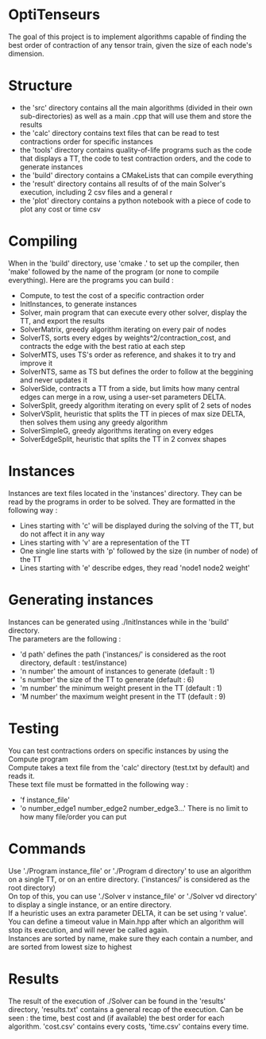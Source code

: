 # OptiTenseurs
The goal of this project is to implement algorithms capable of finding the best order of contraction of any tensor train, given the size of each node's dimension.

# Structure
* the 'src' directory contains all the main algorithms (divided in their own sub-directories) as well as a main .cpp that will use them and store the results
* the 'calc' directory contains text files that can be read to test contractions order for specific instances
* the 'tools' directory contains quality-of-life programs such as the code that displays a TT, the code to test contraction orders, and the code to generate instances
* the 'build' directory contains a CMakeLists that can compile everything
* the 'result' directory contains all results of of the main Solver's execution, including 2 csv files and a general r
* the 'plot' directory contains a python notebook with a piece of code to plot any cost or time csv

# Compiling
When in the 'build' directory, use 'cmake .' to set up the compiler, then 'make' followed by the name of the program (or none to compile everything). Here are the programs you can build :
* Compute, to test the cost of a specific contraction order
* InitInstances, to generate instances
* Solver, main program that can execute every other solver, display the TT, and export the results
* SolverMatrix, greedy algorithm iterating on every pair of nodes
* SolverTS, sorts every edges by weights^2/contraction_cost, and contracts the edge with the best ratio at each step
* SolverMTS, uses TS's order as reference, and shakes it to try and improve it
* SolverNTS, same as TS but defines the order to follow at the beggining and never updates it
* SolverSide, contracts a TT from a side, but limits how many central edges can merge in a row, using a user-set parameters DELTA.
* SolverSplit, greedy algorithm iterating on every split of 2 sets of nodes
* SolverVSplit, heuristic that splits the TT in pieces of max size DELTA, then solves them using any greedy algorithm
* SolverSimpleG, greedy algorithms iterating on every edges
* SolverEdgeSplit, heuristic that splits the TT in 2 convex shapes

# Instances
Instances are text files located in the 'instances' directory. They can be read by the programs in order to be solved.
They are formatted in the following way :
* Lines starting with 'c' will be displayed during the solving of the TT, but do not affect it in any way
* Lines starting with 'v' are a representation of the TT
* One single line starts with 'p' followed by the size (in number of node) of the TT
* Lines starting with 'e' describe edges, they read 'node1 node2 weight'

# Generating instances
Instances can be generated using ./InitInstances while in the 'build' directory.  
The parameters are the following :
* 'd path' defines the path ('instances/' is considered as the root directory, default : test/instance)
* 'n number' the amount of instances to generate (default : 1)
* 's number' the size of the TT to generate (default : 6)
* 'm number' the minimum weight present in the TT (default : 1)
* 'M number' the maximum weight present in the TT (default : 9)

# Testing
You can test contractions orders on specific instances by using the Compute program  
Compute takes a text file from the 'calc' directory (test.txt by default) and reads it.  
These text file must be formatted in the following way :
* 'f instance_file'
* 'o number_edge1 number_edge2 number_edge3...'
There is no limit to how many file/order you can put

# Commands
Use './Program instance_file' or './Program d directory' to use an algorithm on a single TT, or on an entire directory. ('instances/' is considered as the root directory)  
On top of this, you can use './Solver v instance_file' or './Solver vd directory' to display a single instance, or an entire directory.  
If a heuristic uses an extra parameter DELTA, it can be set using 'r value'.  
You can define a timeout value in Main.hpp after which an algorithm will stop its execution, and will never be called again.  
Instances are sorted by name, make sure they each contain a number, and are sorted from lowest size to highest

# Results
The result of the execution of ./Solver can be found in the 'results' directory, 'results.txt' contains a general recap of the execution. Can be seen : the time, best cost and (if available) the best order for each algorithm.
'cost.csv' contains every costs, 'time.csv' contains every time.
